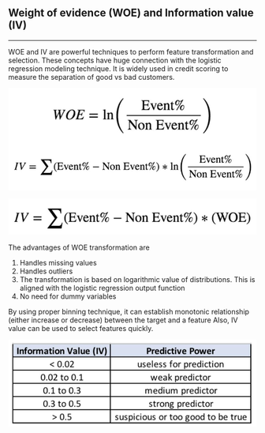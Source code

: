 Weight of evidence (WOE) and Information value (IV)
---------------------------------------------------
---------------------------------------------------

WOE and IV are powerful techniques to perform feature transformation and selection.
These concepts have huge connection with the logistic regression modeling technique.
It is widely used in credit scoring to measure the separation of good vs bad customers.

![Image 1](woe_iv.jpg)

![Image 2](iv.jpg)

The advantages of WOE transformation are
1. Handles missing values
2. Handles outliers
3. The transformation is based on logarithmic value of distributions. This is aligned with the logistic regression output function
4. No need for dummy variables

By using proper binning technique, it can establish monotonic relationship (either increase or decrease) between the target and a feature
Also, IV value can be used to select features quickly.

![Image 3](prediction_power.jpg)